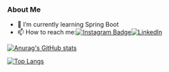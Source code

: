 ### About Me


- 🌱 I’m currently learning Spring Boot
- 📫 How to reach me:[![Instagram Badge](https://img.shields.io/badge/-Instagram-C13584?style=flat-quare&labelColor=C13584&logo=instagram&logoColor=white&link=link)](https://www.instagram.com/alper.senerr/)[![LinkedIn](https://img.shields.io/badge/LinkedIn-Profil-blue)](https://www.linkedin.com/in/alpersener/)

  
[![Anurag's GitHub stats](https://github-readme-stats.vercel.app/api?username=alpersener)](https://github.com/anuraghazra/github-readme-stats)




[![Top Langs](https://github-readme-stats.vercel.app/api/top-langs/?username=alpersener)](https://github.com/anuraghazra/github-readme-stats)

